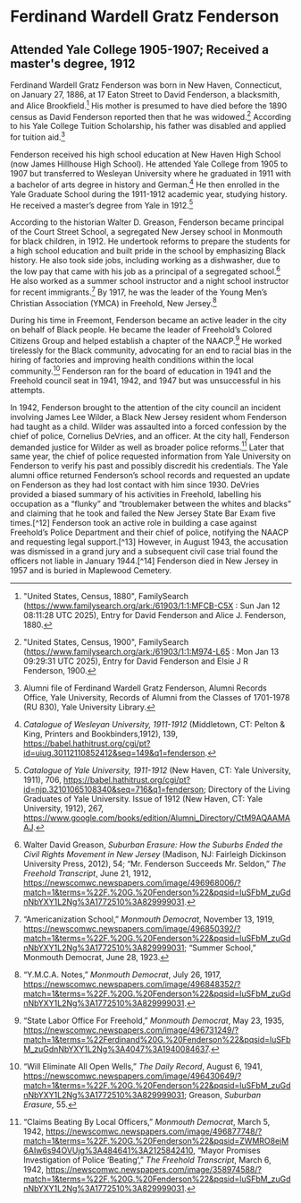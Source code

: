 # Ferdinand Wardell Gratz Fenderson
## Attended Yale College 1905-1907; Received a master's degree, 1912

Ferdinand Wardell Gratz Fenderson was born in New Haven, Connecticut, on January 27, 1886, at 17 Eaton Street to David Fenderson, a blacksmith, and Alice Brookfield.[^1]  His mother is presumed to have died before the 1890 census as David Fenderson reported then that he was widowed.[^2]  According to his Yale College Tuition Scholarship, his father was disabled and applied for tuition aid.[^3]

Fenderson received his high school education at New Haven High School (now James Hillhouse High School). He attended Yale College from 1905 to 1907 but transferred to Wesleyan University where he graduated in 1911 with a bachelor of arts degree in history and German.[^4]  He then enrolled in the Yale Graduate School during the 1911-1912 academic year, studying history. He received a master’s degree from Yale in 1912.[^5]

According to the historian Walter D. Greason, Fenderson became principal of the Court Street School, a segregated New Jersey school in Monmouth for black children, in 1912. He undertook reforms to prepare the students for a high school education and built pride in the school by emphasizing Black history. He also took side jobs, including working as a dishwasher, due to the low pay that came with his job as a principal of a segregated school.[^6]  He also worked as a summer school instructor and a night school instructor for recent immigrants.[^7]  By 1917, he was the leader of the Young Men’s Christian Association (YMCA) in Freehold, New Jersey.[^8] 

During his time in Freemont, Fenderson became an active leader in the city on behalf of Black people. He became the leader of Freehold’s Colored Citizens Group and helped establish a chapter of the NAACP.[^9]  He worked tirelessly for the Black community, advocating for an end to racial bias in the hiring of factories and improving health conditions within the local community.[^10]  Fenderson ran for the board of education in 1941 and the Freehold council seat in 1941, 1942, and 1947 but was unsuccessful in his attempts.

In 1942, Fenderson brought to the attention of the city council an incident involving James Lee Wilder, a Black New Jersey resident whom Fenderson had taught as a child. Wilder was assaulted into a forced confession by the chief of police, Cornelius DeVries, and an officer. At the city hall, Fenderson demanded justice for Wilder as well as broader police reforms.[^11]  Later that same year, the chief of police requested information from Yale University on Fenderson to verify his past and possibly discredit his credentials. The Yale alumni office returned Fenderson’s school records and requested an update on Fenderson as they had lost contact with him since 1930. DeVries provided a biased summary of his activities in Freehold, labelling his occupation as a “flunky” and “troublemaker between the whites and blacks” and claiming that he took and failed the New Jersey State Bar Exam five times.[^12]  Fenderson took an active role in building a case against Freehold’s Police Department and their chief of police, notifying the NAACP and requesting legal support.[^13]  However, in August 1943, the accusation was dismissed in a grand jury and a subsequent civil case trial found the officers not liable in January 1944.[^14] 
Fenderson died in New Jersey in 1957 and is buried in Maplewood Cemetery. 

[^1]: "United States, Census, 1880", FamilySearch (https://www.familysearch.org/ark:/61903/1:1:MFCB-C5X : Sun Jan 12 08:11:28 UTC 2025), Entry for David Fenderson and Alice J. Fenderson, 1880.
[^2]: "United States, Census, 1900", FamilySearch (https://www.familysearch.org/ark:/61903/1:1:M974-L65 : Mon Jan 13 09:29:31 UTC 2025), Entry for David Fenderson and Elsie J R Fenderson, 1900.
[^3]: Alumni file of Ferdinand Wardell Gratz Fenderson, Alumni Records Office, Yale University, Records of Alumni from the Classes of 1701-1978 (RU 830), Yale University Library.
[^4]: *Catalogue of Wesleyan University, 1911-1912* (Middletown, CT: Pelton & King, Printers and Bookbinders,1912), 139, https://babel.hathitrust.org/cgi/pt?id=uiug.30112110852412&seq=149&q1=fenderson. 
[^5]: *Catalogue of Yale University, 1911-1912* (New Haven, CT: Yale University, 1911), 706, https://babel.hathitrust.org/cgi/pt?id=njp.32101065108340&seq=716&q1=fenderson; Directory of the Living Graduates of Yale University. Issue of 1912 (New Haven, CT: Yale University, 1912), 267, https://www.google.com/books/edition/Alumni_Directory/CtM9AQAAMAAJ.  
[^6]: Walter David Greason, *Suburban Erasure: How the Suburbs Ended the Civil Rights Movement in New Jersey* (Madison, NJ: Fairleigh Dickinson University Press, 2012), 54; “Mr. Fenderson Succeeds Mr. Seldon,” *The Freehold Transcript*, June 21, 1912, https://newscomwc.newspapers.com/image/496968006/?match=1&terms=%22F.%20G.%20Fenderson%22&pqsid=luSFbM_zuGdnNbYXY1L2Ng%3A1772510%3A829999031. 
[^7]: “Americanization School,” *Monmouth Democrat*, November 13, 1919, https://newscomwc.newspapers.com/image/496850392/?match=1&terms=%22F.%20G.%20Fenderson%22&pqsid=luSFbM_zuGdnNbYXY1L2Ng%3A1772510%3A829999031; “Summer School,” Monmouth Democrat, June 28, 1923.
[^8]: “Y.M.C.A. Notes,” *Monmouth Democrat*, July 26, 1917, https://newscomwc.newspapers.com/image/496848352/?match=1&terms=%22F.%20G.%20Fenderson%22&pqsid=luSFbM_zuGdnNbYXY1L2Ng%3A1772510%3A829999031. 
[^9]: “State Labor Office For Freehold,” *Monmouth Democrat*, May 23, 1935, https://newscomwc.newspapers.com/image/496731249/?match=1&terms=%22Ferdinand%20G.%20Fenderson%22&pqsid=luSFbM_zuGdnNbYXY1L2Ng%3A4047%3A1940084637.  
[^10]: “Will Eliminate All Open Wells,” *The Daily Record*, August 6, 1941, https://newscomwc.newspapers.com/image/496430649/?match=1&terms=%22F.%20G.%20Fenderson%22&pqsid=luSFbM_zuGdnNbYXY1L2Ng%3A1772510%3A829999031; Greason, *Suburban Erasure,* 55. 
[^11]:  “Claims Beating By Local Officers,” *Monmouth Democrat*, March 5, 1942, https://newscomwc.newspapers.com/image/496877748/?match=1&terms=%22F.%20G.%20Fenderson%22&pqsid=ZWMRO8ejM6AIw6s94OVUjg%3A484641%3A2125842410, “Mayor Promises Investigation of Police ‘Beating’,” *The Freehold Transcript*, March 6, 1942, https://newscomwc.newspapers.com/image/358974588/?match=1&terms=%22F.%20G.%20Fenderson%22&pqsid=luSFbM_zuGdnNbYXY1L2Ng%3A1772510%3A829999031. 

